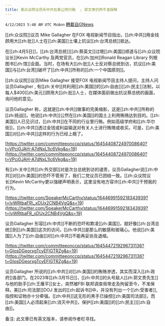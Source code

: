 ```yaml
---
title: 美众议院议员斥中共在美公然行贿  ; 郭文贵仍然不准保释
---
```

`4/12/2023 5:48 AM UTC MsAnn` [轉載自GNews](https://gnews.org/articles/1086621)

[[zh:众议院]]议员 Mike Gallagher 在FOX 电视新闻节目指出，[[zh:中共]]用金钱顾用大[[zh:批]]人士在[[zh:美国]]土壤上抗议[[zh:台湾总统]]抵达。

在[[zh:4月5日]]，[[zh:台湾总统]][[zh:蔡英文]]过境[[zh:美国]]顺道与[[zh:众议院议长]]Kevin McCarthy 及两党官员，在[[zh:加州]]Ronald Reagan Library 列根图书[[zh:馆]]会面。当时，在场有大[[zh:批]]人士反对蔡总统到访，抗议[[zh:美国]]与[[zh:台湾]]破坏了[[zh:中共]]所称的[[zh:一个中国原则]]。

[[zh:众议院]]议员Mike Gallagher 接受FOX 电视新闻节目主持人提问，主持人问议员Gallagher , 有[[zh:关中]]共利用[[zh:美国]]的[[zh:自由]][[zh:民主]]法制，以每人$400[[zh:美元]]顾用大[[zh:批]]人士，在媒体面前做出抗议蔡总统的画面，询问他的意见。

议员Gallagher 称，这就是[[zh:中共]]做事的完美缩影，这是[[zh:中共]]所称的[[zh:统战]]。他说[[zh:中共]]公然在[[zh:美国]]的国土上利用贿赂达到目的。[[zh:美国]]人已见识过，[[zh:中共]]在不同的行业里行贿。例如高级学府和[[zh:华尔街]]，[[zh:中共]]透过金钱或利益输送对有关人士进行贿赂或收买。可是，[[zh:美国]]对[[zh:中共]]这样的行为已经上瘾了。

 [https://twitter.com/committeeonccp/status/1645440872497008640?t=VPcj0JAH-A7dNxL1lc6Vkg&s=19](https://twitter.com/committeeonccp/status/1645440872497008640?t=VPcj0JAH-A7dNxL1lc6Vkg&s=19)

有[[zh:关中]]共[[zh:外交部]]对是次台总统到访的谴责，议员Gallagher说[[zh:中共]]对[[zh:美国]]的恐吓不管用了，我们二党议员已团结一致。[[zh:众议院议长]]Kevin McCarthy更以强硬声明表示，这里没有地方容许[[zh:中共]]干预我的行为。

 [https://twitter.com/SpeakerMcCarthy/status/1644699159218343939?t=IyWRtbaFR\_xDUx2CNB4VgQ&s=19](https://twitter.com/SpeakerMcCarthy/status/1644699159218343939?t=IyWRtbaFR_xDUx2CNB4VgQ&s=19)

议员Gallagher 形容[[zh:中共]]不断的恐吓和欺凌[[zh:美国]]，就好像[[zh:台湾总统]]到[[zh:美国]]这次的访问，[[zh:中共]]是那么的敏感和玻璃心。他说[[zh:美国]]人为了[[zh:自由]]对[[zh:中共]]不能再妥协及退缩。

 [https://twitter.com/committeeonccp/status/1645447219296731136?t=GlosDGeorxgTcyEFlGTRZg&s=19](https://twitter.com/committeeonccp/status/1645447219296731136?t=GlosDGeorxgTcyEFlGTRZg&s=19)

议员Gallagher 所说的[[zh:中共]]对[[zh:美国]]的贿赂渗透，其实而深入[[zh:政府]]各部门。在2023年[[zh:3月15日]]，[[zh:中共]]的头号敌人[[zh:郭文贵先生]]与他的助手[[zh:王雁平]]女士，突然被FBI 联邦调查局带走及拘留至今，不准保释。美[[zh:司法部]]DOJ 发出的[[zh:起诉书]]中，并没有列出一个[[zh:受害者]],  指控和证物亦十分牵强。[[zh:中共]]这无形的黑手已操控[[zh:美国司法部]]，而[[zh:美国]]人必须起来[[zh:消灭中共]]，保护[[zh:美国]]的[[zh:民主]][[zh:自由]]。

备注: 此文章已有英文版本，请参阅作者栏寻找。
